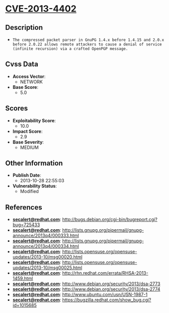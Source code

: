 
# [CVE-2013-4402](http://bugs.debian.org/cgi-bin/bugreport.cgi?bug=725433)

## Description

- `The compressed packet parser in GnuPG 1.4.x before 1.4.15 and 2.0.x before 2.0.22 allows remote attackers to cause a denial of service (infinite recursion) via a crafted OpenPGP message.`

## Cvss Data

- **Access Vector**:
  - NETWORK
- **Base Score**:
  - 5.0

## Scores

- **Exploitability Score**:
  - 10.0
- **Impact Score**:
  - 2.9
- **Base Severity**:
  - MEDIUM

## Other Information

- **Publish Date**:
  - 2013-10-28 22:55:03
- **Vulnerability Status**:
  - Modified

## References

- **secalert@redhat.com**: http://bugs.debian.org/cgi-bin/bugreport.cgi?bug=725433
- **secalert@redhat.com**: http://lists.gnupg.org/pipermail/gnupg-announce/2013q4/000333.html
- **secalert@redhat.com**: http://lists.gnupg.org/pipermail/gnupg-announce/2013q4/000334.html
- **secalert@redhat.com**: http://lists.opensuse.org/opensuse-updates/2013-10/msg00020.html
- **secalert@redhat.com**: http://lists.opensuse.org/opensuse-updates/2013-10/msg00025.html
- **secalert@redhat.com**: http://rhn.redhat.com/errata/RHSA-2013-1459.html
- **secalert@redhat.com**: http://www.debian.org/security/2013/dsa-2773
- **secalert@redhat.com**: http://www.debian.org/security/2013/dsa-2774
- **secalert@redhat.com**: http://www.ubuntu.com/usn/USN-1987-1
- **secalert@redhat.com**: https://bugzilla.redhat.com/show_bug.cgi?id=1015685
